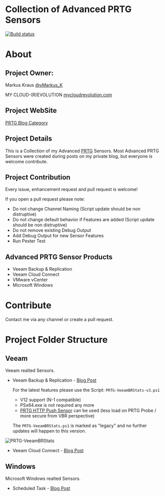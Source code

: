 Collection of Advanced PRTG Sensors
===================================
[![Build status](https://ci.appveyor.com/api/projects/status/u6d6wrj8y07k7twq/branch/master?svg=true)](https://ci.appveyor.com/project/mycloudrevolution/advanced-prtg-sensors/branch/master)

# About

## Project Owner:

Markus Kraus [@vMarkus_K](https://twitter.com/vMarkus_K)

MY CLOUD-(R)EVOLUTION [mycloudrevolution.com](http://mycloudrevolution.com/)

## Project WebSite

[PRTG Blog Category](http://mycloudrevolution.com/category/prtg/)

## Project Details

This is a Collection of my Advanced [PRTG](https://www.de.paessler.com/prtg/) Sensors.
Most Advanced PRTG Sensors were created during posts on my private blog, but everyone is welcome contribute.

## Project Contribution

Every issue, enhancement request and pull request is welcome!

If you open a pull request please note:
+ Do not change Channel Naming (Script update should be non distruptive)
+ Do not change default behavior if Features are added (Script update should be non distruptive)
+ Do not remove existing Debug Output
+ Add Debug Output for new Sensor Features
+ Run Pester Test
## Advanced PRTG Sensor Products

+ Veeam Backup & Replication
+ Veeam Cloud Connect
+ VMware vCenter
+ Microsoft Windows

# Contribute

Contact me via any channel or create a pull request.

# Project Folder Structure

## Veeam

Veeam realted Sensors.

+ Veeam Backup & Replication - [Blog Post](http://mycloudrevolution.com/2016/03/21/veeam-prtg-sensor-reloaded/)

    For the latest features please use the Script: `PRTG-VeeamBRStats-v3.ps1`
    - V12 support (N-1 compatible)
    - PSx64.exe is not required any more
    - [PRTG HTTP Push Sensor](https://www.paessler.com/manuals/prtg/http_push_data_advanced_sensor) can be used (less load on PRTG Probe / more secure from VBR perspective)

    The `PRTG-VeeamBRStats.ps1` is marked as "legacy" and no further updates will happen to this version.


![PRTG-VeeamBRStats](/media/PRTG-VeeamBRStats.png)

+ Veeam Cloud Connect - [Blog Post](http://mycloudrevolution.com/2016/08/16/prtg-veeam-cloud-connect-monitoring/)

## Windows

Microsoft Windows realted Sensors.

+ Scheduled Task - [Blog Post](http://mycloudrevolution.com/2016/09/15/prtg-advanced-scheduled-task-sensor/)